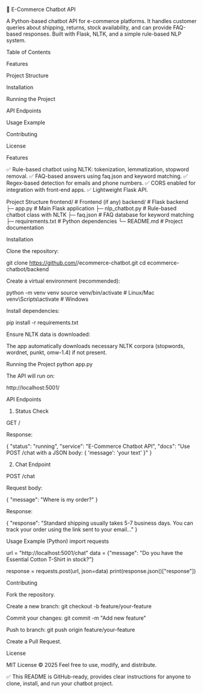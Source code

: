 🛒 E-Commerce Chatbot API

A Python-based chatbot API for e-commerce platforms. It handles customer queries about shipping, returns, stock availability, and can provide FAQ-based responses. Built with Flask, NLTK, and a simple rule-based NLP system.

Table of Contents

Features

Project Structure

Installation

Running the Project

API Endpoints

Usage Example

Contributing

License

Features

✅ Rule-based chatbot using NLTK: tokenization, lemmatization, stopword removal.
✅ FAQ-based answers using faq.json and keyword matching.
✅ Regex-based detection for emails and phone numbers.
✅ CORS enabled for integration with front-end apps.
✅ Lightweight Flask API.

Project Structure
frontend/                # Frontend (if any)
backend/                 # Flask backend
├─ app.py                # Main Flask application
├─ nlp_chatbot.py        # Rule-based chatbot class with NLTK
├─ faq.json              # FAQ database for keyword matching
├─ requirements.txt      # Python dependencies
└─ README.md             # Project documentation

Installation

Clone the repository:

git clone https://github.com/<your-username>/ecommerce-chatbot.git
cd ecommerce-chatbot/backend


Create a virtual environment (recommended):

python -m venv venv
source venv/bin/activate    # Linux/Mac
venv\Scripts\activate       # Windows


Install dependencies:

pip install -r requirements.txt


Ensure NLTK data is downloaded:

The app automatically downloads necessary NLTK corpora (stopwords, wordnet, punkt, omw-1.4) if not present.

Running the Project
python app.py


The API will run on:

http://localhost:5001/

API Endpoints
1. Status Check

GET /

Response:

{
  "status": "running",
  "service": "E-Commerce Chatbot API",
  "docs": "Use POST /chat with a JSON body: { 'message': 'your text' }"
}

2. Chat Endpoint

POST /chat

Request body:

{
  "message": "Where is my order?"
}


Response:

{
  "response": "Standard shipping usually takes 5-7 business days. You can track your order using the link sent to your email..."
}

Usage Example (Python)
import requests

url = "http://localhost:5001/chat"
data = {"message": "Do you have the Essential Cotton T-Shirt in stock?"}

response = requests.post(url, json=data)
print(response.json()["response"])

Contributing

Fork the repository.

Create a new branch: git checkout -b feature/your-feature

Commit your changes: git commit -m "Add new feature"

Push to branch: git push origin feature/your-feature

Create a Pull Request.

License

MIT License © 2025
Feel free to use, modify, and distribute.

✅ This README is GitHub-ready, provides clear instructions for anyone to clone, install, and run your chatbot project.

